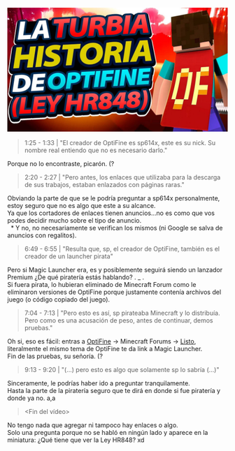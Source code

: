 [![OPTIFINE (Su TURBIA historia y practicas)](../../src/img/Vid-09-Thumb.jpg)](https://www.youtube.com/watch?v=1wimb-fhyps)

> 1:25 - 1:33 | "El creador de OptiFine es sp614x, este es su nick. Su nombre real entiendo que no es necesario darlo."

Porque no lo encontraste, picarón. (?

> 2:20 - 2:27 | "Pero antes, los enlaces que utilizaba para la descarga de sus trabajos, estaban enlazados con páginas raras."

Obviando la parte de que se le podría preguntar a sp614x personalmente, estoy seguro que no es algo que este a su alcance.\
Ya que los cortadores de enlaces tienen anuncios...no es como que vos podes decidir mucho sobre el tipo de anuncio.\
&nbsp; \* Y no, no necesariamente se verifican los mismos (ni Google se salva de anuncios con regalitos).

> 6:49 - 6:55 | "Resulta que, sp, el creador de OptiFine, también es el creador de un launcher pirata"

Pero si Magic Launcher era, es y posiblemente seguirá siendo un lanzador Premium ¿De qué piratería estás hablando? . _ .\
Si fuera pirata, lo hubieran eliminado de Minecraft Forum como le eliminaron versiones de OptiFine porque justamente contenía archivos del juego (o código copiado del juego).

> 7:04 - 7:13 | "Pero esto es así, sp pirateaba Minecraft y lo distribuía. Pero como es una acusación de peso, antes de continuar, demos pruebas."

Oh si, eso es fácil: entras a [OptiFine](https://optifine.net/) -> Minecraft Forums -> [Listo](src/img/OptiFine-Magic-Launcher.gif), literalmente el mismo tema de OptiFine te da link a Magic Launcher.\
Fin de las pruebas, su señoría. (?

> 9:13 - 9:20 | "(...) pero esto es algo que solamente sp lo sabría (...)"

Sinceramente, le podrías haber ido a preguntar tranquilamente.\
Hasta la parte de la piratería seguro que te dirá en donde si fue piratería y donde ya no. a,a

> <Fin del vídeo>

No tengo nada que agregar ni tampoco hay enlaces o algo.\
Solo una pregunta porque no se habló en ningún lado y aparece en la miniatura: ¿Qué tiene que ver la Ley HR848? xd

